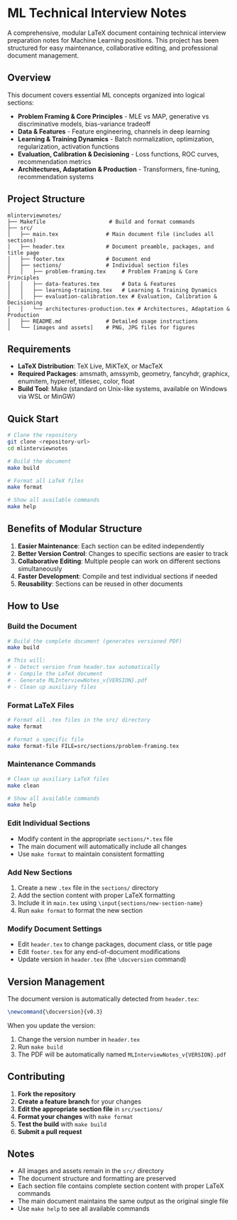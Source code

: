 # ML Technical Interview Notes

A comprehensive, modular LaTeX document containing technical interview preparation notes for Machine Learning positions. This project has been structured for easy maintenance, collaborative editing, and professional document management.

## Overview

This document covers essential ML concepts organized into logical sections:
- **Problem Framing & Core Principles** - MLE vs MAP, generative vs discriminative models, bias-variance tradeoff
- **Data & Features** - Feature engineering, channels in deep learning
- **Learning & Training Dynamics** - Batch normalization, optimization, regularization, activation functions
- **Evaluation, Calibration & Decisioning** - Loss functions, ROC curves, recommendation metrics
- **Architectures, Adaptation & Production** - Transformers, fine-tuning, recommendation systems

## Project Structure

```
mlinterviewnotes/
├── Makefile                    # Build and format commands
├── src/
│   ├── main.tex               # Main document file (includes all sections)
│   ├── header.tex             # Document preamble, packages, and title page
│   ├── footer.tex             # Document end
│   ├── sections/              # Individual section files
│   │   ├── problem-framing.tex     # Problem Framing & Core Principles
│   │   ├── data-features.tex       # Data & Features
│   │   ├── learning-training.tex   # Learning & Training Dynamics
│   │   ├── evaluation-calibration.tex # Evaluation, Calibration & Decisioning
│   │   └── architectures-production.tex # Architectures, Adaptation & Production
│   ├── README.md              # Detailed usage instructions
│   └── [images and assets]    # PNG, JPG files for figures
```

## Requirements

- **LaTeX Distribution**: TeX Live, MiKTeX, or MacTeX
- **Required Packages**: amsmath, amssymb, geometry, fancyhdr, graphicx, enumitem, hyperref, titlesec, color, float
- **Build Tool**: Make (standard on Unix-like systems, available on Windows via WSL or MinGW)

## Quick Start

```bash
# Clone the repository
git clone <repository-url>
cd mlinterviewnotes

# Build the document
make build

# Format all LaTeX files
make format

# Show all available commands
make help
```

## Benefits of Modular Structure

1. **Easier Maintenance**: Each section can be edited independently
2. **Better Version Control**: Changes to specific sections are easier to track
3. **Collaborative Editing**: Multiple people can work on different sections simultaneously
4. **Faster Development**: Compile and test individual sections if needed
5. **Reusability**: Sections can be reused in other documents

## How to Use

### Build the Document
```bash
# Build the complete document (generates versioned PDF)
make build

# This will:
# - Detect version from header.tex automatically
# - Compile the LaTeX document
# - Generate MLInterviewNotes_v{VERSION}.pdf
# - Clean up auxiliary files
```

### Format LaTeX Files
```bash
# Format all .tex files in the src/ directory
make format

# Format a specific file
make format-file FILE=src/sections/problem-framing.tex
```

### Maintenance Commands
```bash
# Clean up auxiliary LaTeX files
make clean

# Show all available commands
make help
```

### Edit Individual Sections
- Modify content in the appropriate `sections/*.tex` file
- The main document will automatically include all changes
- Use `make format` to maintain consistent formatting

### Add New Sections
1. Create a new `.tex` file in the `sections/` directory
2. Add the section content with proper LaTeX formatting
3. Include it in `main.tex` using `\input{sections/new-section-name}`
4. Run `make format` to format the new section

### Modify Document Settings
- Edit `header.tex` to change packages, document class, or title page
- Edit `footer.tex` for any end-of-document modifications
- Update version in `header.tex` (the `\docversion` command)

## Version Management

The document version is automatically detected from `header.tex`:
```latex
\newcommand{\docversion}{v0.3}
```

When you update the version:
1. Change the version number in `header.tex`
2. Run `make build`
3. The PDF will be automatically named `MLInterviewNotes_v{VERSION}.pdf`

## Contributing

1. **Fork the repository**
2. **Create a feature branch** for your changes
3. **Edit the appropriate section file** in `src/sections/`
4. **Format your changes** with `make format`
5. **Test the build** with `make build`
6. **Submit a pull request**

## Notes

- All images and assets remain in the `src/` directory
- The document structure and formatting are preserved
- Each section file contains complete section content with proper LaTeX commands
- The main document maintains the same output as the original single file
- Use `make help` to see all available commands
